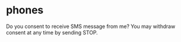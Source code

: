 # phones

Do you consent to receive SMS message from me? You may withdraw consent at any time by sending STOP.
